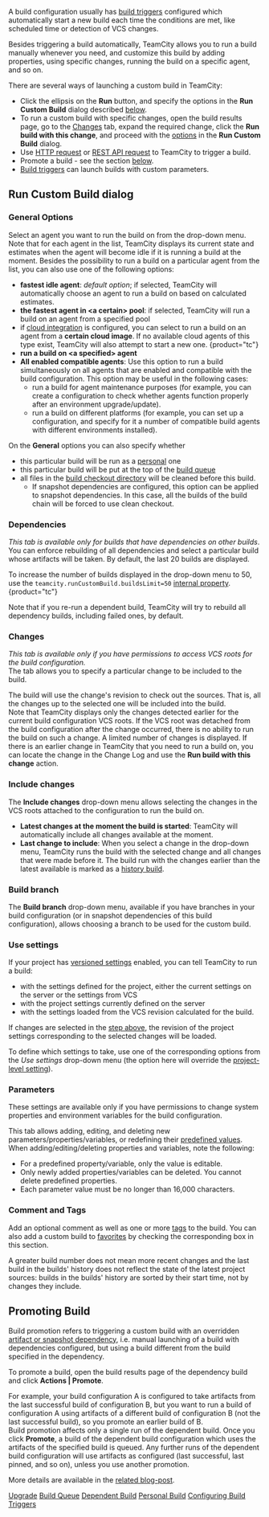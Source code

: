 [//]: # (title: Running Custom Build)
[//]: # (auxiliary-id: Running Custom Build)

A build configuration usually has [build triggers](configuring-build-triggers.md) configured which automatically start a new build each time the conditions are met, like scheduled time or detection of VCS changes.

Besides triggering a build automatically, TeamCity allows you to run a build manually whenever you need, and customize this build by adding properties, using specific changes, running the build on a specific agent, and so on.

There are several ways of launching a custom build in TeamCity:
* Click the ellipsis on the __Run__ button, and specify the options in the __Run Custom Build__ dialog described [below](#General+Options).
* To run a custom build with specific changes, open the build results page, go to the [Changes](working-with-build-results.md#Changes) tab, expand the required change, click the __Run build with this change__, and proceed with the [options](#General+Options) in the __Run Custom Build__ dialog.
* Use [HTTP request](accessing-server-by-http.md) or [REST API request](https://www.jetbrains.com/help/teamcity/rest/manage-builds.html#Triggering+Build) to TeamCity to trigger a build.
* Promote a build - see the section [below](#Promoting+Build).
* [Build triggers](configuring-build-triggers.md) can launch builds with custom parameters.

## Run Custom Build dialog

### General Options

Select an agent you want to run the build on from the drop-down menu. Note that for each agent in the list, TeamCity displays its current state and estimates when the agent will become idle if it is running a build at the moment. Besides the possibility to run a build on a particular agent from the list, you can also use one of the following options:
* __fastest idle agent__: _default option_; if selected, TeamCity will automatically choose an agent to run a build on based on calculated estimates.
* __the fastest agent in &lt;a certain&gt; pool__: if selected, TeamCity will run a build on an agent from a specified pool
* if [cloud integration](teamcity-integration-with-cloud-solutions.md) is configured, you can select to run a build on an agent from a __certain cloud image__. If no available cloud agents of this type exist, TeamCity will also attempt to start a new one.
{product="tc"}
* __run a build on &lt;a specified&gt; agent__
* __All enabled compatible agents__: Use this option to run a build simultaneously on all agents that are enabled and compatible with the build configuration. This option may be useful in the following cases:
  * run a build for agent maintenance purposes (for example, you can create a configuration to check whether agents function properly after an environment upgrade/update).
  * run a build on different platforms (for example, you can set up a configuration, and specify for it a number of compatible build agents with different environments installed).

On the __General__ options you can also specify whether
* this particular build will be run as a [personal](personal-build.md) one
* this particular build will be put at the top of the [build queue](build-queue.md)
* all files in the [build checkout directory](build-checkout-directory.md) will be cleaned before this build.
   * If snapshot dependencies are configured, this option can be applied to snapshot dependencies. In this case, all the builds of the build chain will be forced to use clean checkout.

### Dependencies

_This tab is available only for builds that have dependencies on other builds_.   
You can enforce rebuilding of all dependencies and select a particular build whose artifacts will be taken. By default, the last 20 builds are displayed.

To increase the number of builds displayed in the drop-down menu to 50, use the `teamcity.runCustomBuild.buildsLimit=50` [internal property](configuring-teamcity-server-startup-properties.md#TeamCity+internal+properties).
{product="tc"}

Note that if you re-run a dependent build, TeamCity will try to rebuild all dependency builds, including failed ones, by default.

### Changes

_This tab is available only if you have permissions to access VCS roots for the build configuration._   
The tab allows you to specify a particular change to be included to the build.

The build will use the change's revision to check out the sources. That is, all the changes up to the selected one will be included into the build.   
Note that TeamCity displays only the changes detected earlier for the current build configuration VCS roots. If the VCS root was detached from the build configuration after the change occurred, there is no ability to run the build on such a change. A limited number of changes is displayed. If there is an earlier change in TeamCity that you need to run a build on, you can locate the change in the Change Log and use the __Run build with this change__ action.

### Include changes

The __Include changes__ drop-down menu allows selecting the changes in the VCS roots attached to the configuration to run the build on.
* __Latest changes at the moment the build is started__: TeamCity will automatically include all changes available at the moment.
* __Last change to include__: When you select a change in the drop-down menu, TeamCity runs the build with the selected change and all changes that were made before it. The build run with the changes earlier than the latest available is marked as a [history build](history-build.md).

### Build branch

The __Build branch__ drop-down menu, available if you have branches in your build configuration (or in snapshot dependencies of this build configuration), allows choosing a branch to be used for the custom build.

<anchor name="TriggeringCustomBuild-UsesettingsfromVCS"/>

### Use settings

If your project has [versioned settings](storing-project-settings-in-version-control.md) enabled, you can tell TeamCity to run a build:
* with the settings defined for the project, either the current settings on the server or the settings from VCS
* with the project settings currently defined on the server
* with the settings loaded from the VCS revision calculated for the build.

If changes are selected in the [step above](#Include+changes), the revision of the project settings corresponding to the selected changes will be loaded.

To define which settings to take, use one of the corresponding options from the _Use settings_ drop-down menu (the option here will override the [project-level setting](storing-project-settings-in-version-control.md#Defining+Settings+to+Apply+to+Builds)).

### Parameters

<note>
 
These settings are available only if you have permissions to change system properties and environment variables for the build configuration.

</note>

This tab allows adding, editing, and deleting new parameters/properties/variables, or redefining their [predefined values](predefined-build-parameters.md).   
When adding/editing/deleting properties and variables, note the following:
* For a predefined property/variable, only the value is editable.
* Only newly added properties/variables can be deleted. You cannot delete predefined properties.
* Each parameter value must be no longer than 16,000 characters.

### Comment and Tags

Add an optional comment as well as one or more [tags](build-tag.md) to the build. You can also add a custom build to [favorites](favorite-build.md) by checking the corresponding box in this section.

<note>

A greater build number does not mean more recent changes and the last build in the builds' history does not reflect the state of the latest project sources: builds in the builds' history are sorted by their start time, not by changes they include.
</note>

## Promoting Build

Build promotion refers to triggering a custom build with an overridden [artifact or snapshot dependency](dependent-build.md), i.e. manual launching of a build with dependencies configured, but using a build different from the build specified in the dependency.

To promote a build, open the build results page of the dependency build and click __Actions | Promote__.

For example, your build configuration A is configured to take artifacts from the last successful build of configuration B, but you want to run a build of configuration A using artifacts of a different build of configuration B (not the last successful build), so you promote an earlier build of B.   
Build promotion affects only a single run of the dependent build. Once you click __Promote__, a build of the dependent build configuration which uses the artifacts of the specified build is queued. Any further runs of the dependent build configuration will use artifacts as configured (last successful, last pinned, and so on), unless you use another promotion.

More details are available in the [related blog-post](http://blog.jetbrains.com/teamcity/2012/04/teamcity-build-dependencies-2/).

 <seealso>
        <category ref="installation">
            <a href="upgrade.md">Upgrade</a>
        </category>
        <category ref="concepts">
            <a href="build-queue.md">Build Queue</a>
            <a href="dependent-build.md">Dependent Build</a>
            <a href="personal-build.md">Personal Build</a>
        </category>
        <category ref="admin-guide">
            <a href="configuring-build-triggers.md">Configuring Build Triggers</a>
        </category>
</seealso>
